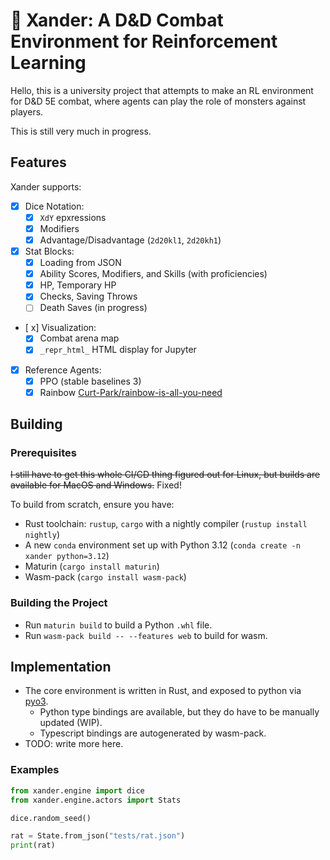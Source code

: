 # 🚧 Xander: A D&D Combat Environment for Reinforcement Learning

Hello, this is a university project that attempts to make an RL environment for D&D 5E combat,
where agents can play the role of monsters against players.

This is still very much in progress.

## Features

Xander supports:
- [x] Dice Notation:
  - [x] `XdY` epxressions
  - [x] Modifiers
  - [x] Advantage/Disadvantage (`2d20kl1`, `2d20kh1`) 
- [x] Stat Blocks:
  - [x] Loading from JSON
  - [x] Ability Scores, Modifiers, and Skills (with proficiencies)
  - [x] HP, Temporary HP
  - [x] Checks, Saving Throws
  - [ ] Death Saves (in progress)
- [ x] Visualization:
  - [x] Combat arena map
  - [x] `_repr_html_` HTML display for Jupyter
- [x] Reference Agents:
  - [x] PPO (stable baselines 3)
  - [x] Rainbow [Curt-Park/rainbow-is-all-you-need](https://github.com/Curt-Park/rainbow-is-all-you-need)

## Building


### Prerequisites
~~I still have to get this whole CI/CD thing figured out for Linux, but builds are available for MacOS and Windows.~~ Fixed!

To build from scratch, ensure you have:
* Rust toolchain: `rustup`, `cargo` with a nightly compiler (`rustup install nightly`)
* A new `conda` environment set up with Python 3.12 (`conda create -n xander python=3.12`)
* Maturin (`cargo install maturin`)
* Wasm-pack (`cargo install wasm-pack`)

### Building the Project

* Run `maturin build` to build a Python `.whl` file.
* Run `wasm-pack build -- --features web` to build for wasm.

## Implementation
* The core environment is written in Rust, and exposed to python via [pyo3](https://github.com/PyO3/pyo3).
  * Python type bindings are available, but they do have to be manually updated (WIP).
  * Typescript bindings are autogenerated by wasm-pack.
* TODO: write more here.

### Examples
```python
from xander.engine import dice
from xander.engine.actors import Stats

dice.random_seed()

rat = State.from_json("tests/rat.json")
print(rat)
```

